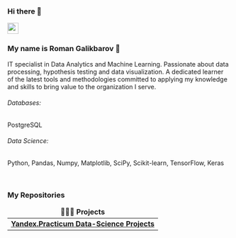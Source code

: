 ### Hi there 👋

<p><a href="https://www.linkedin.com/in/galikbarov"><img src="https://img.shields.io/badge/linkedin-%230077B5.svg?&style=for-the-badge&logo=linkedin&logoColor=white" height=25></a> </p>

### My name is Roman Galikbarov :raising_hand: 

IT specialist in Data Analytics and Machine Learning. Passionate about data processing, hypothesis testing and data visualization. A dedicated learner of the latest tools and methodologies committed to applying my knowledge and skills to bring value to the organization I serve.

###### Databases: 
PostgreSQL

###### Data Science: 
Python, Pandas, Numpy, Matplotlib, SciPy, Scikit-learn, TensorFlow, Keras

<br>
<h3>My Repositories</h3>

<table width=100%>
  <thead align="center">
    <tr border: none;>
      <td><b>🧑🏻‍💻 Projects</b></td>
    </tr>
  </thead>
  <tbody>

<tr>
      <td><a href="https://github.com/Galikbarov/yandex-practicum-ds-projects"><b>Yandex.Practicum Data-Science Projects</b></a></td>
</tr>    
  </tbody>
</table>
